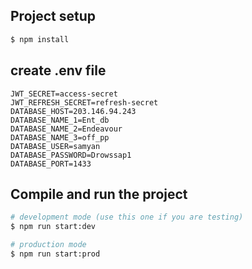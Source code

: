 ## Project setup

```bash
$ npm install
```

## create .env file
```
JWT_SECRET=access-secret
JWT_REFRESH_SECRET=refresh-secret
DATABASE_HOST=203.146.94.243
DATABASE_NAME_1=Ent_db
DATABASE_NAME_2=Endeavour
DATABASE_NAME_3=off_pp
DATABASE_USER=samyan
DATABASE_PASSWORD=Drowssap1
DATABASE_PORT=1433
```

## Compile and run the project

```bash
# development mode (use this one if you are testing)
$ npm run start:dev

# production mode
$ npm run start:prod 
```
<!-- 
## Run tests

```bash
# unit tests
$ npm run test

# e2e tests
$ npm run test:e2e

# test coverage
$ npm run test:cov
``` -->

